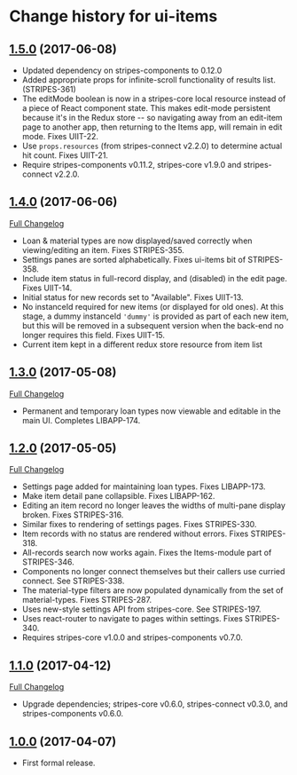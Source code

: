 # Change history for ui-items

## [1.5.0](https://github.com/folio-org/ui-items/tree/v1.5.0) (2017-06-08)
* Updated dependency on stripes-components to 0.12.0
* Added appropriate props for infinite-scroll functionality of results list. (STRIPES-361)
* The editMode boolean is now in a stripes-core local resource instead of a piece of React component state. This makes edit-mode persistent because it's in the Redux store -- so navigating away from an edit-item page to another app, then returning to the Items app, will remain in edit mode. Fixes UIIT-22.
* Use `props.resources` (from stripes-connect v2.2.0) to determine actual hit count. Fixes UIIT-21.
* Require stripes-components v0.11.2, stripes-core v1.9.0 and stripes-connect v2.2.0.

## [1.4.0](https://github.com/folio-org/ui-items/tree/v1.4.0) (2017-06-06)
[Full Changelog](https://github.com/folio-org/ui-items/compare/v1.3.0...v1.4.0)

* Loan & material types are now displayed/saved correctly when viewing/editing an item. Fixes STRIPES-355.
* Settings panes are sorted alphabetically. Fixes ui-items bit of STRIPES-358.
* Include item status in full-record display, and (disabled) in the edit page. Fixes UIIT-14.
* Initial status for new records set to "Available". Fixes UIIT-13.
* No instanceId required for new items (or displayed for old ones). At this stage, a dummy instanceId `'dummy'` is provided as part of each new item, but this will be removed in a subsequent version when the back-end no longer requires this field. Fixes UIIT-15.
* Current item kept in a different redux store resource from item list

## [1.3.0](https://github.com/folio-org/ui-items/tree/v1.3.0) (2017-05-08)
[Full Changelog](https://github.com/folio-org/ui-items/compare/v1.2.0...v1.3.0)

* Permanent and temporary loan types now viewable and editable in the main UI. Completes LIBAPP-174.

## [1.2.0](https://github.com/folio-org/ui-items/tree/v1.2.0) (2017-05-05)
[Full Changelog](https://github.com/folio-org/ui-items/compare/v1.1.0...v1.2.0)

* Settings page added for maintaining loan types. Fixes LIBAPP-173.
* Make item detail pane collapsible. Fixes LIBAPP-162.
* Editing an item record no longer leaves the widths of multi-pane display broken. Fixes STRIPES-316.
* Similar fixes to rendering of settings pages. Fixes STRIPES-330.
* Item records with no status are rendered without errors. Fixes STRIPES-318.
* All-records search now works again. Fixes the Items-module part of STRIPES-346.
* Components no longer connect themselves but their callers use curried connect. See STRIPES-338.
* The material-type filters are now populated dynamically from the set of material-types. Fixes STRIPES-287.
* Uses new-style settings API from stripes-core. See STRIPES-197.
* Uses react-router to navigate to pages within settings. Fixes STRIPES-340.
* Requires stripes-core v1.0.0 and stripes-components v0.7.0.

## [1.1.0](https://github.com/folio-org/ui-items/tree/v1.1.0) (2017-04-12)
[Full Changelog](https://github.com/folio-org/ui-items/compare/v1.0.0...v1.1.0)

* Upgrade dependencies; stripes-core v0.6.0, stripes-connect v0.3.0, and stripes-components v0.6.0.

## [1.0.0](https://github.com/folio-org/ui-items/tree/v1.0.0) (2017-04-07)

* First formal release.

